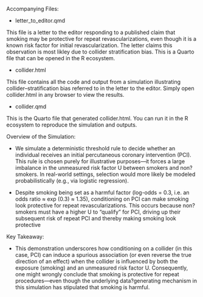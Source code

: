 Accompanying Files:
* letter_to_editor.qmd

This file is a letter to the editor responding to a published claim that smoking may be protective for repeat revascularizations, even though it is a known risk factor for initial revascularization. The letter claims this observation is most likley due to collider stratification bias. This is a Quarto file that can be opened in the R ecosystem.

* collider.html
 
This file contains all the code and output from a simulation illustrating collider–stratification bias referred to in the letter to the editor. Simply open collider.html in any browser to view the results.

* collider.qmd
 
This is the Quarto file that generated collider.html. You can run it in the R ecosystem to reproduce the simulation and outputs.

Overview of the Simulation:
* We simulate a deterministic threshold rule to decide whether an individual receives an initial percutaneous coronary intervention (PCI). This rule is chosen purely for illustrative purposes—it forces a large imbalance in the unmeasured risk factor U between smokers and non?smokers. In real-world settings, selection would more likely be modeled probabilistically (e.g., via logistic regression).
  
* Despite smoking being set as a harmful factor (log-odds = 0.3, i.e. an odds ratio ≈ exp (0.3) ≈ 1.35), conditioning on PCI can make smoking look protective for repeat revascularizations. This occurs because non?smokers must have a higher U to “qualify” for PCI, driving up their subsequent risk of repeat PCI and thereby making smoking look protective
  
Key Takeaway:
* This demonstration underscores how conditioning on a collider (in this case, PCI) can induce a spurious association (or even reverse the true direction of an effect) when the collider is influenced by both the exposure (smoking) and an unmeasured risk factor U. Consequently, one might wrongly conclude that smoking is protective for repeat procedures—even though the underlying data?generating mechanism in this simulation has stipulated that smoking is harmful.


